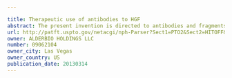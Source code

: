 ```yaml
---

title: Therapeutic use of antibodies to HGF
abstract: The present invention is directed to antibodies and fragments thereof (especially chimeric and humanized) having binding specificity for HGF and their use in therapy and diagnosis. These antibodies inhibit or block HGF-associated activities including HGF's effects on cell proliferation, invasion, angiogenesis, metastasis and fibrosis. Particularly the antibodies may be used as a monotherapy or in combination therapies in treating cancer, other proliferative disorders and other conditions wherein inhibition of HGF and/or the HGF/HGF-R (c-met) interaction is desired.
url: http://patft.uspto.gov/netacgi/nph-Parser?Sect1=PTO2&Sect2=HITOFF&p=1&u=%2Fnetahtml%2FPTO%2Fsearch-adv.htm&r=1&f=G&l=50&d=PALL&S1=09062104&OS=09062104&RS=09062104
owner: ALDERBIO HOLDINGS LLC
number: 09062104
owner_city: Las Vegas
owner_country: US
publication_date: 20130314
---
```

